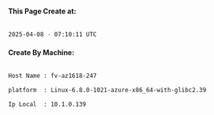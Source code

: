 
   
#### This Page Create at:

```bash

2025-04-08 - 07:10:11 UTC

```

#### Create By Machine:

```bash

Host Name : fv-az1618-247

platform  : Linux-6.8.0-1021-azure-x86_64-with-glibc2.39

Ip Local  : 10.1.0.139

```

